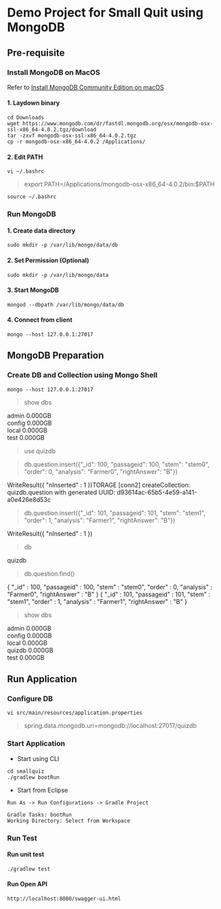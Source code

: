 # Demo Project for Small Quit using MongoDB

## Pre-requisite

### Install MongoDB on MacOS

Refer to [Install MongoDB Community Edition on macOS](https://docs.mongodb.com/manual/tutorial/install-mongodb-on-os-x/)

#### 1. Laydown binary

~~~
cd Downloads
wget https://www.mongodb.com/dr/fastdl.mongodb.org/osx/mongodb-osx-ssl-x86_64-4.0.2.tgz/download
tar -zxvf mongodb-osx-ssl-x86_64-4.0.2.tgz
cp -r mongodb-osx-x86_64-4.0.2 /Applications/
~~~

#### 2. Edit PATH

~~~
vi ~/.bashrc 
~~~

> export PATH=/Applications/mongodb-osx-x86_64-4.0.2/bin:$PATH

~~~
source ~/.bashrc
~~~

### Run MongoDB

#### 1. Create data directory

~~~
sudo mkdir -p /var/lib/mongo/data/db
~~~

#### 2. Set Permission (Optional)

~~~
sudo mkdir -p /var/lib/mongo/data
~~~

#### 3. Start MongoDB

~~~
mongod --dbpath /var/lib/mongo/data/db
~~~

#### 4. Connect from client

~~~
mongo --host 127.0.0.1:27017
~~~

## MongoDB Preparation

### Create DB and Collection using Mongo Shell

~~~
mongo --host 127.0.0.1:27017
~~~

> show dbs

admin   0.000GB  
config  0.000GB  
local   0.000GB  
test    0.000GB  

> use quizdb

> db.question.insert({"_id": 100, "passageid": 100, "stem": "stem0", "order": 0, "analysis": "Farmer0", "rightAnswer": "B"})  

WriteResult({ "nInserted" : 1 })TORAGE  [conn2] createCollection: quizdb.question with generated UUID: d93614ac-65b5-4e59-a141-a0e426e8d53c

> db.question.insert({"_id": 101, "passageid": 101, "stem": "stem1", "order": 1, "analysis": "Farmer1", "rightAnswer": "B"})  

  WriteResult({ "nInserted" : 1 })

> db

quizdb

> db.question.find()

{ "_id" : 100, "passageid" : 100, "stem" : "stem0", "order" : 0, "analysis" : "Farmer0", "rightAnswer" : "B" }
{ "_id" : 101, "passageid" : 101, "stem" : "stem1", "order" : 1, "analysis" : "Farmer1", "rightAnswer" : "B" }

> show dbs

admin   0.000GB  
config  0.000GB  
local   0.000GB  
quizdb  0.000GB  
test    0.000GB  

## Run Application

### Configure DB

~~~
vi src/main/resources/application.properties
~~~

> spring.data.mongodb.uri=mongodb://localhost:27017/quizdb

### Start Application

* Start using CLI

~~~
cd smallquiz
./gradlew bootRun
~~~

* Start from Eclipse

~~~
Run As -> Run Configurations -> Gradle Project

Gradle Tasks: bootRun
Working Directory: Select from Workspace
~~~

### Run Test

#### Run unit test

~~~
./gradlew test
~~~

#### Run Open API

~~~
http://localhost:8080/swagger-ui.html
~~~
